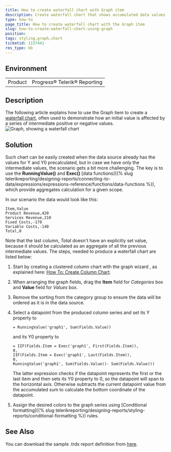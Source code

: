 ```yaml
---
title: How to create waterfall chart with Graph item
description: Create waterfall chart that shows accumulated data values using the Graph item
type: how-to
page_title: How to create waterfall chart with the Graph item
slug: how-to-create-waterfall-chart-using-graph
position: 
tags: styling,graph,chart
ticketid: 1157441
res_type: kb
---
```


## Environment
<table>
	<tr>
		<td>Product</td>
		<td>Progress® Telerik® Reporting</td>
	</tr>
</table>


## Description
The following article explains how to use the Graph item to create a [waterfall chart](https://en.wikipedia.org/wiki/Waterfall_chart), 
often used to demonstrate how an initial value is affected by a series of intermediate positive or negative values.
![Graph, showing a waterfall chart](https://www.telerik.com/sfimages/default-source/kb-articles/reporting-solution/waterfall-chart.png?sfvrsn=f5657783_2 "Waterfall chart")

## Solution
Such chart can be easily created when the data source already has the values for Y and Y0 precalculated, but in case we have only the
intermediate values, the scenario gets a bit more challenging. The key is to use the 
**RunningValue()** and **Exec()** [data functions]({% slug telerikreporting/designing-reports/connecting-to-data/expressions/expressions-reference/functions/data-functions %}), 
which provide aggregates calculation for a given scope.

In our scenario the data would look like this:
```
Item,Value
Product Revenue,420
Services Revenue,210
Fixed Costs,-170
Variable Costs,-140
Total,0
```

Note that the last column, *Total* doesn't have an explicitly set value, because it should be calculated as an aggregate of all the previous intermediate values.
The steps, needed to produce a waterfall chart are listed below:

1. Start by creating a clustered column chart with the graph wizard , as explained here: [How To: Create Column Chart](../graphhowtocreatecolumnchart).
2. When arranging the graph fields, drag the **Item** field for *Categories* box and **Value** field for *Values* box.
3. Remove the sorting from the category group to ensure the data will be ordered as it is in the data source.
4. Select a datapoint from the produced column series and set its Y property to 

	```
	= RunningValue('graph1', Sum(Fields.Value))
	```
	
	and its Y0 property to 
	
	```
	= IIF(Fields.Item = Exec('graph1', First(Fields.Item)), 
	0, 
	IIF(Fields.Item = Exec('graph1', Last(Fields.Item)),
	0,
	RunningValue('graph1', Sum(Fields.Value))- Sum(Fields.Value)))
	```
	
	The latter expression checks if the datapoint represents the first or the last item and then sets its Y0 property to 0, so the datapoint will span to the horizontal axis. 
	Otherwise subtracts the current datapoint value from the accumulated sum to calculate the bottom coordinate of the datapoint.
5. Assign the desired colors to the graph series using [Conditional formatting]({% slug telerikreporting/designing-reports/styling-reports/conditional-formatting %}) rules.

## See Also
You can download the sample .trdx report definition from [here](https://www.telerik.com/docs/default-source/knowledgebasearticleattachments/reporting/waterfallchart.trdx?sfvrsn=d0eb9990_4&download=true).

